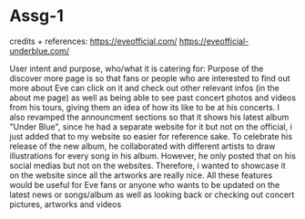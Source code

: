 # Assg-1
credits + references:
https://eveofficial.com/
https://eveofficial-underblue.com/

User intent and purpose, who/what it is catering for:
Purpose of the discover more page is so that fans or people who are interested to find out more about Eve can click on it and check out other relevant infos (in the about me page) as well as being able to see past concert photos and videos from his tours, giving them an idea of how its like to be at his concerts. 
I also revamped the announcment sections so that it shows his latest album "Under Blue", since he had a separate website for it but not on the official, i just added that to my website so easier for reference sake. 
To celebrate his release of the new album, he collaborated with different artists to draw illustrations for every song in his album. However, he only posted that on his social medias but not on the websites. Therefore, i wanted to showcase it on the website since all the artworks are really nice. All these features would be useful for Eve fans or anyone who wants to be updated on the latest news or songs/album as well as looking back or checking out concert pictures, artworks and videos








